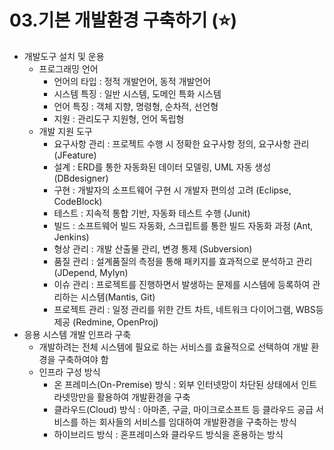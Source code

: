 # 03.기본 개발환경 구축하기 (⭐)

- 개발도구 설치 및 운용
    - 프로그래밍 언어
        - 언어의 타입 : 정적 개발언어, 동적 개발언어
        - 시스템 특징 : 일반 시스템, 도메인 특화 시스템
        - 언어 특징 : 객체 지향, 명령형, 순차적, 선언형
        - 지원 : 관리도구 지원형, 언어 독립형
    - 개발 지원 도구
        - 요구사항 관리 : 프로젝트 수행 시 정확한 요구사항 정의, 요구사항 관리 (JFeature)
        - 설계 : ERD를 통한 자동화된 데이터 모델링, UML 자동 생성 (DBdesigner)
        - 구현 : 개발자의 소프트웨어 구현 시 개발자 편의성 고려 (Eclipse, CodeBlock)
        - 테스트 : 지속적 통합 기반, 자동화 테스트 수행 (Junit)
        - 빌드 : 소프트웨어 빌드 자동화, 스크립트를 통한 빌드 자동화 과정 (Ant, Jenkins)
        - 형상 관리 : 개발 산출물 관리, 변경 통제 (Subversion)
        - 품질 관리 : 설계품질의 측정을 통해 패키지를 효과적으로 분석하고 관리 (JDepend, Mylyn)
        - 이슈 관리 : 프로젝트를 진행하면서 발생하는 문제를 시스템에 등록하여 관리하는 시스템(Mantis, Git)
        - 프로젝트 관리 : 일정 관리를 위한 간트 차트, 네트워크 다이어그램, WBS등 제공 (Redmine, OpenProj)
- 응용 시스템 개발 인프라 구축
    - 개발하려는 전체 시스템에 필요로 하는 서비스를 효율적으로 선택하여 개발 환경을 구축하여야 함
    - 인프라 구성 방식
        - 온 프레미스(On-Premise) 방식 : 외부 인터넷망이 차단된 상태에서 인트라넷망만을 활용하여 개발환경을 구축
        - 클라우드(Cloud) 방식 : 아마존, 구글, 마이크로소프트 등 클라우드 공급 서비스를 하는 회사들의 서비스를 임대하여 개발환경을 구축하는 방식
        - 하이브리드 방식 : 혼프레미스와 클라우드 방식을 혼용하는 방식